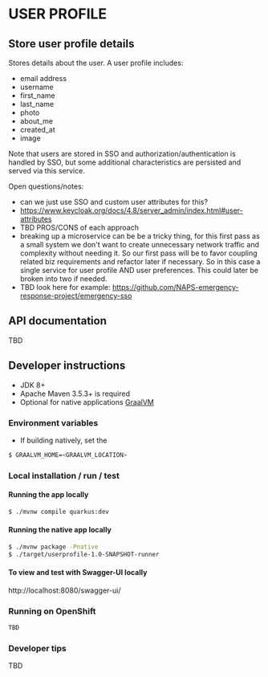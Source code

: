 # USER PROFILE
## Store user profile details
Stores details about the user. A user profile includes:
* email address
* username
* first_name
* last_name
* photo
* about_me
* created_at
* image

Note that users are stored in SSO and authorization/authentication is handled by SSO, but some additional characteristics are persisted and served via this service.
 
Open questions/notes:
- can we just use SSO and custom user attributes for this?
- https://www.keycloak.org/docs/4.8/server_admin/index.html#user-attributes
- TBD PROS/CONS of each approach
- breaking up a microservice can be be a tricky thing, for this first pass as a small system we don't want to create unnecessary network traffic and complexity without needing it. So our first pass will be to favor coupling related biz requirements and refactor later if necessary. So in this case a single service for user profile AND user preferences. This could later be broken into two if needed.
- TBD look here for example: https://github.com/NAPS-emergency-response-project/emergency-sso
  

## API documentation
TBD

## Developer instructions
- JDK 8+
- Apache Maven 3.5.3+ is required
- Optional for native applications [GraalVM](https://www.graalvm.org/) 


### Environment variables
* If building natively, set the 
```bash
$ GRAALVM_HOME=<GRAALVM_LOCATION>
```

### Local installation / run / test

#### Running the app locally
```bash
$ ./mvnw compile quarkus:dev
```

#### Running the native app locally
```bash
$ ./mvnw package -Pnative
$ ./target/userprofile-1.0-SNAPSHOT-runner
```

#### To view and test with Swagger-UI locally
http://localhost:8080/swagger-ui/

### Running on OpenShift
```bash
TBD
```

### Developer tips
TBD 



[1]: https://access.redhat.com/documentation/en-us/red_hat_single_sign-on/7.3/
[2]: https://www.keycloak.org/docs/4.8/getting_started/index.html
[3]: https://www.graalvm.org/
